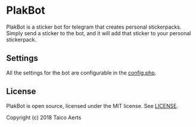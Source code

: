 # PlakBot
PlakBot is a sticker bot for telegram that creates personal stickerpacks.
Simply send a sticker to the bot, and it will add that sticker to your personal stickerpack.

## Settings
All the settings for the bot are configurable in the [config.php](config.php).

## License
PlakBot is open source, licensed under the MIT license. See [LICENSE](LICENSE).

Copyright (c) 2018 Taico Aerts
